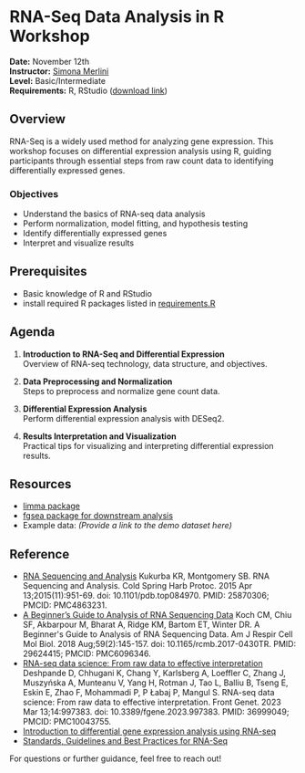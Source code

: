 # RNA-Seq Data Analysis in R Workshop

**Date:** November 12th  
**Instructor:** [Simona Merlini](https://merlinis12.github.io/merlinisimona.github.io/)  
**Level:** Basic/Intermediate  
**Requirements:** R, RStudio ([download link](https://rstudio-education.github.io/hopr/starting.html))  

## Overview
RNA-Seq is a widely used method for analyzing gene expression. This workshop focuses on differential expression analysis using R, guiding participants through essential steps from raw count data to identifying differentially expressed genes.

### Objectives
- Understand the basics of RNA-seq data analysis
- Perform normalization, model fitting, and hypothesis testing
- Identify differentially expressed genes
- Interpret and visualize results

## Prerequisites
- Basic knowledge of R and RStudio
- install required R packages listed in [requirements.R](https://github.com/merlinis12/RNA-Seq-Data-Analysis-in-R/blob/main/requirements.R)


## Agenda
1. **Introduction to RNA-Seq and Differential Expression**  
   Overview of RNA-seq technology, data structure, and objectives.

2. **Data Preprocessing and Normalization**  
   Steps to preprocess and normalize gene count data.

3. **Differential Expression Analysis**  
   Perform differential expression analysis with DESeq2.

4. **Results Interpretation and Visualization**  
   Practical tips for visualizing and interpreting differential expression results.

## Resources
- [limma package](https://bioconductor.org/packages/release/bioc/html/limma.html)
- [fgsea package for downstream analysis](https://bioconductor.org/packages/release/bioc/html/fgsea.html)
- Example data: *(Provide a link to the demo dataset here)*

## Reference
- [RNA Sequencing and Analysis](https://pmc.ncbi.nlm.nih.gov/articles/PMC4863231/#:~:text=RNA%20sequencing%20(RNA%2DSeq),Crick%201958;%20Crick%201970) Kukurba KR, Montgomery SB. RNA Sequencing and Analysis. Cold Spring Harb Protoc. 2015 Apr 13;2015(11):951-69. doi: 10.1101/pdb.top084970. PMID: 25870306; PMCID: PMC4863231.
- [A Beginner’s Guide to Analysis of RNA Sequencing Data](https://pmc.ncbi.nlm.nih.gov/articles/PMC6096346/#:~:text=A%20major%20goal%20of%20RNA,unrelated%20to%20the%20designed%20experiment) Koch CM, Chiu SF, Akbarpour M, Bharat A, Ridge KM, Bartom ET, Winter DR. A Beginner's Guide to Analysis of RNA Sequencing Data. Am J Respir Cell Mol Biol. 2018 Aug;59(2):145-157. doi: 10.1165/rcmb.2017-0430TR. PMID: 29624415; PMCID: PMC6096346.
- [RNA-seq data science: From raw data to effective interpretation](https://www.frontiersin.org/journals/genetics/articles/10.3389/fgene.2023.997383/full) Deshpande D, Chhugani K, Chang Y, Karlsberg A, Loeffler C, Zhang J, Muszyńska A, Munteanu V, Yang H, Rotman J, Tao L, Balliu B, Tseng E, Eskin E, Zhao F, Mohammadi P, P Łabaj P, Mangul S. RNA-seq data science: From raw data to effective interpretation. Front Genet. 2023 Mar 13;14:997383. doi: 10.3389/fgene.2023.997383. PMID: 36999049; PMCID: PMC10043755.
- [Introduction to differential gene expression analysis using
RNA-seq](http://www.bea.ki.se/documents/Intro2RNAseq.pdf)
- [Standards, Guidelines and Best Practices for RNA-Seq](https://genome.ucsc.edu/ENCODE/protocols/dataStandards/ENCODE_RNAseq_Standards_V1.0.pdf)


For questions or further guidance, feel free to reach out!
